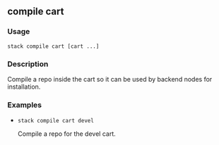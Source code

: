 ## compile cart

### Usage

`stack compile cart [cart ...]`

### Description

Compile a repo inside the cart so it can be used by backend nodes
	for installation.

### Examples

* `stack compile cart devel`

   Compile a repo for the devel cart.



